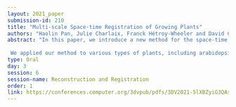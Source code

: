 ```yaml
---
layout: 2021_paper
submission-id: 210
title: "Multi-scale Space-time Registration of Growing Plants"
authors: "Haolin Pan, Julie Charlaix, Franck Hétroy-Wheeler and David Colliaux"
abstract: "In this paper, we introduce a new method for the space-time registration of a growing plant based on matching the plant at different geometric scales. The proposed method starts with the creation of a topological skeleton of the plant at each time step. This skeleton is then used to segment the plant into its different organs, including its main stem, its branches, etc. Then the organs are further divided into smaller segments that possess simpler geometric structures, for instance, cylinders, rectangular. Those segments are matched between two time steps using a random forest classifier based on their topological and geometric features. Then, for each pair of segments matched, a point-wise registration is devised using a non-rigid registration method based on a local ICP (Iterative Closest Point) algorithm.
 
 We applied our method to various types of plants, including arabidopsis thaliana, tomato, and maize. We established three different metrics for 3d point-wise shape correspondence to test the accuracy, continuity, and cycle consistency of the mapping and compared our method with the state-of-the-art. Our result showed that our approach could reach better or similar performance with a shorter running time."
type: Oral
day: 3
session: 6
session-name: Reconstruction and Registration
order: 1
link: https://conferences.computer.org/3dvpub/pdfs/3DV2021-5lXBZyiG3QAsRBKXHIjqU8/268800a310/268800a310.pdf
---
```

